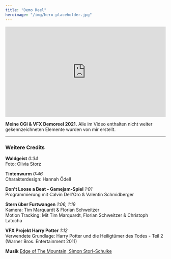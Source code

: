 ```yaml
---
title: "Demo Reel"
heroimage: "/img/hero-placeholder.jpg"
---
```


<div style="position: relative; padding-bottom: 56.25%; height: 0; overflow: hidden;">
  <iframe src="https://player.vimeo.com/video/544334257?dnt=1 title=0&byline=0&portrait=0" class="vimeoplayer" allowfullscreen="" title="YouTube Video"></iframe>
</div>

**Meine CGI & VFX Demoreel 2021.** Alle im Video enthalten nicht weiter gekennzeichneten Elemente wurden von mir erstellt.

---

### Weitere Credits


**Waldgeist** *0:34*<br>Foto: Olivia Storz

**Tintenwurm** *0:46​*<br>Charakterdesign: Hannah Ödell

**Don't Loose a Beat - Gamejam-Spiel** *1:01​* <br>Programmierung mit Calvin Dell'Oro & Valentin Schmidberger

**Stern über Furtwangen** *1:06​, 1:19*<br>Kamera: Tim Marquardt & Florian Schweitzer<br>
Motion Tracking: Mit Tim Marquardt, Florian Schweitzer & Christoph Latocha

**VFX Projekt Harry Potter** *1:12​*<br>Verwendete Grundlage: Harry Potter und die Heiligtümer des Todes - Teil 2 (Warner Bros. Entertainment 2011)

**Musik** [Edge of The Mountain, Simon Storl-Schulke](../music)


<style>
  .vimeoplayer {
    position: absolute; top: 0; left: 0; width: 100%; height: 100%; border:0;
  }

  .hero {
    display: none;
  }

  .page {
    margin-top: 50px;
    width: 85%;
    max-width: 85%;
  }
</style>
 